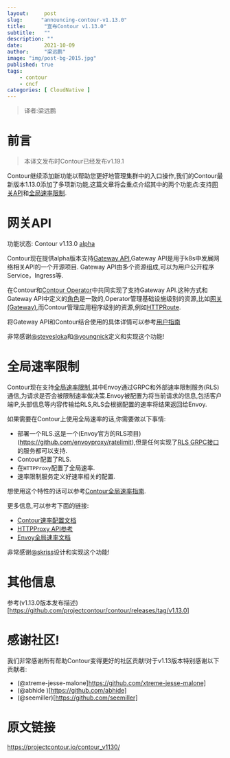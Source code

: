 ```yaml
---
layout:     post 
slug:      "announcing-contour-v1.13.0"
title:      "宣布Contour v1.13.0"
subtitle:   ""
description: ""
date:       2021-10-09
author:     "梁远鹏"
image: "img/post-bg-2015.jpg"
published: true
tags:
    - contour 
    - cncf
categories: [ CloudNative ]
---
```


> 译者:梁远鹏   

# 前言    

> 本译文发布时Contour已经发布v1.19.1

Contour继续添加新功能以帮助您更好地管理集群中的入口操作,我们的Contour最新版本1.13.0添加了多项新功能,这篇文章将会重点介绍其中的两个功能点:支持[网关API](https://gateway-api.sigs.k8s.io/)和[全局速率限制](https://www.envoyproxy.io/docs/envoy/v1.17.0/intro/arch_overview/other_features/global_rate_limiting.html).


# 网关API  
功能状态: Contour v1.13.0 [alpha](https://projectcontour.io/resources/deprecation-policy/) 

Contour现在提供alpha版本支持[Gateway API](https://gateway-api.sigs.k8s.io/),Gateway API是用于k8s中发展网络相关API的一个开源项目. Gateway API由多个资源组成,可以为用户公开程序Service，Ingress等.

在Contour和[Contour Operator](https://github.com/projectcontour/contour-operator)中共同实现了支持Gateway API.这种方式和Gateway API中定义的[角色](https://gateway-api.sigs.k8s.io/api-overview/#roles-and-personas)是一致的,Operator管理基础设施级别的资源,比如[网关(Gateway)](https://gateway-api.sigs.k8s.io/gateway/),而Contour管理应用程序级别的资源,例如[HTTPRoute](https://gateway-api.sigs.k8s.io/httproute/).  

将Gateway API和Contour结合使用的具体详情可以参考[用户指南](https://projectcontour.io/guides/gateway-api/) 

非常感谢[@stevesloka](https://github.com/stevesloka)和[@youngnick](https://github.com/youngnick)定义和实现这个功能!

# 全局速率限制  
Contour现在支持[全局速率限制](https://www.envoyproxy.io/docs/envoy/latest/intro/arch_overview/other_features/global_rate_limiting),其中Envoy通过GRPC和外部速率限制服务(RLS)通信,为请求是否会被限制速率做决策.Envoy被配置为将当前请求的信息,包括客户端IP,头部信息等内容传输给RLS,RLS会根据配置的速率将结果返回给Envoy.  

如果需要在Contour上使用全局速率的话,你需要做以下事情:  
- 部署一个RLS.这是一个(Envoy官方的RLS项目)(https://github.com/envoyproxy/ratelimit),但是任何实现了[RLS GRPC接口](https://www.envoyproxy.io/docs/envoy/latest/api-v3/service/ratelimit/v3/rls.proto)的服务都可以支持.
- Contour配置了RLS.  
- 在`HTTPProxy`配置了全局速率.  
- 速率限制服务定义好速率相关的配置.  

想使用这个特性的话可以参考[Contour全局速率指南](https://projectcontour.io/guides/global-rate-limiting/).  

更多信息,可以参考下面的链接:  
- [Contour速率配置文档](https://projectcontour.io/docs/v1.13.0/config/rate-limiting/)  
- [HTTPProxy API参考](https://projectcontour.io/docs/v1.13.0/config/api/#projectcontour.io/v1.GlobalRateLimitPolicy)  
- [Envoy全局速率文档](https://www.envoyproxy.io/docs/envoy/v1.17.0/configuration/http/http_filters/rate_limit_filter)  

非常感谢[@skriss](https://github.com/skriss)设计和实现这个功能!

# 其他信息

参考(v1.13.0版本发布描述)[https://github.com/projectcontour/contour/releases/tag/v1.13.0]

# 感谢社区!  

我们非常感谢所有帮助Contour变得更好的社区贡献!对于v1.13版本特别感谢以下贡献者:

- (@xtreme-jesse-malone]https://github.com/xtreme-jesse-malone]
- (@abhide )[https://github.com/abhide]
- (@seemiller)[https://github.com/seemiller]

# 原文链接  
https://projectcontour.io/contour_v1130/